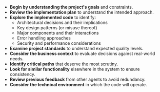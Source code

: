 - **Begin by understanding the project's goals** and constraints.
- **Review the implementation plan** to understand the intended approach.
- **Explore the implemented code** to identify:
  - Architectural decisions and their implications
  - Key design patterns (or misuse thereof)
  - Major components and their interactions
  - Error handling approaches
  - Security and performance considerations
- **Examine project standards** to understand expected quality levels.
- **Consider the business context** to evaluate decisions against real-world needs.
- **Identify critical paths** that deserve the most scrutiny.
- **Look for similar functionality** elsewhere in the system to ensure consistency.
- **Review previous feedback** from other agents to avoid redundancy.
- **Consider the technical environment** in which the code will operate. 